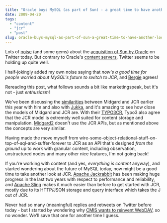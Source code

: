```yaml
---
title: "Oracle buys MySQL (as part of Sun) - a great time to have another look at content repositories!"
date: 2009-04-20
tags: 
  - "content"
  - "jcr"
  - "post"
slug: oracle-buys-mysql-as-part-of-sun-a-great-time-to-have-another-look-at-content-repositories
---
```


Lots of [noise](http://search.twitter.com/search?q=Oracle) (and some gems) about the [acquisition of Sun by Oracle](http://www.oracle.com/sun/index.html) on Twitter today. But contrary to Oracle's [content servers](http://www.cmswatch.com/Trends/1574-Oracle-content-management-woes), Twitter seems to be holding up quite well.

I half-jokingly added my own noise saying that _now's a good time for people worried about MySQL's future to switch to JCR_, and [Bergie](http://bergie.iki.fi/blog/oracle_sun_acquisition-time_to_think_about_a_content_repository/) agrees!

Rereading this post, what follows sounds a bit like marketingspeak, but it's not - just _enthusiasm_!

We've been discussing the [similarities](http://bergie.iki.fi/blog/midgard_and_jcr-a_look_at_two_content_repositories/) between Midgard and JCR earlier this year with him and also with [Jukka](http://jukkaz.wordpress.com/2009/02/10/comparing-midgard-and-jcr/), and it's amazing to see how close the models of Midgard and JCR are. With their [TYPO3CR](http://forge.typo3.org/projects/show/package-typo3cr), Typo3 also agree that the JCR model is extremely well suited for content storage and manipulation. [Midgard2](http://www.midgard-project.org/midgard2/) doesn't use the JCR APIs, but as mentioned above the concepts are very similar.

Having made the move myself from wire-some-object-relational-stuff-on-top-of-sql-and-suffer-forever to JCR as an API that's designed _from the ground_ up to work with granular content, including observation, unstructured nodes and many other nice features, I'm not going back!

If you're working with content (and yes, _everything is content_ anyway), and started wondering about the future of MySQL today, now might be a good time to take another look at JCR. [Apache Jackrabbit](http://jackrabbit.apache.org) has been making huge progress in the last two years with respect to performance and reliability, and [Apache Sling](http://incubator.apache.org/sling) makes it much easier than before to get started with JCR, mostly due to its HTTP/JSON storage and query interface which takes the J out of JCR.

Never had so many (meaningful) replies and retweets on Twitter before today - but I started by wondering why [CMIS wants to reinvent WebDAV](http://twitter.com/bdelacretaz/statuses/1563936321), so no wonder. We'll save that one for another time I guess.
